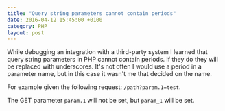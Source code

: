 ```yaml
---
title: "Query string parameters cannot contain periods"
date: 2016-04-12 15:45:00 +0100
category: PHP
layout: post
---
```

While debugging an integration with a third-party system I learned that query string parameters in PHP cannot
contain periods. If they do they will be replaced with underscores. It's not often I would use a period in a
parameter name, but in this case it wasn't me that decided on the name.

For example given the following request: `/path?param.1=test`.

The GET parameter `param.1` will not be set, but `param_1` will be set.
